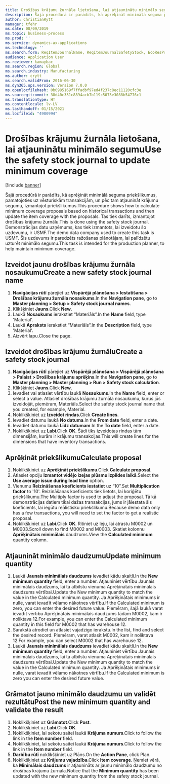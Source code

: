```yaml
---
title: Drošības krājumu žurnāla lietošana, lai atjauninātu minimālo segumu
description: Šajā procedūrā ir parādīts, kā aprēķināt minimālā seguma priekšlikumus, pamatojoties uz vēsturiskām transakcijām, un pēc tam atjaunināt krājumu segumu, izmantojot priekšlikumus.
author: ChristianRytt
manager: tfehr
ms.date: 08/09/2019
ms.topic: business-process
ms.prod: ''
ms.service: dynamics-ax-applications
ms.technology: ''
ms.search.form: ReqItemJournalName, ReqItemJournalSafetyStock, EcoResProductInformationDialog, EcoResProductDetailsExtended, ReqItemTable
audience: Application User
ms.reviewer: kamaybac
ms.search.region: Global
ms.search.industry: Manufacturing
ms.author: crytt
ms.search.validFrom: 2016-06-30
ms.dyn365.ops.version: Version 7.0.0
ms.openlocfilehash: 0b0985169f7ffadbf97ed4f237c8ec11120cfc3e
ms.sourcegitcommit: 38d40c331c8894acb7b119c5073e3088b54776c1
ms.translationtype: HT
ms.contentlocale: lv-LV
ms.lasthandoff: 01/15/2021
ms.locfileid: "4980994"
---
```

# <a name="use-the-safety-stock-journal-to-update-minimum-coverage"></a><span data-ttu-id="fed80-103">Drošības krājumu žurnāla lietošana, lai atjauninātu minimālo segumu</span><span class="sxs-lookup"><span data-stu-id="fed80-103">Use the safety stock journal to update minimum coverage</span></span>

[!include [banner](../../includes/banner.md)]

<span data-ttu-id="fed80-104">Šajā procedūrā ir parādīts, kā aprēķināt minimālā seguma priekšlikumus, pamatojoties uz vēsturiskām transakcijām, un pēc tam atjaunināt krājumu segumu, izmantojot priekšlikumus.</span><span class="sxs-lookup"><span data-stu-id="fed80-104">This procedure shows how to calculate minimum coverage proposals based on historical transactions and then update the item coverage with the proposals.</span></span> <span data-ttu-id="fed80-105">Tas tiek darīts, izmantojot drošības krājumu žurnālu.</span><span class="sxs-lookup"><span data-stu-id="fed80-105">This is done using the safety stock journal.</span></span> <span data-ttu-id="fed80-106">Demonstrācijas datu uzņēmums, kas tiek izmantots, lai izveidotu šo uzdevumu, ir USMF.</span><span class="sxs-lookup"><span data-stu-id="fed80-106">The demo data company used to create this task is USMF.</span></span> <span data-ttu-id="fed80-107">Šis uzdevums ir paredzēts ražošanas plānotājam, lai palīdzētu uzturēt minimālo segumu.</span><span class="sxs-lookup"><span data-stu-id="fed80-107">This task is intended for the production planner, to help maintain minimum coverage.</span></span>


## <a name="create-a-new-safety-stock-journal-name"></a><span data-ttu-id="fed80-108">Izveidot jaunu drošības krājumu žurnāla nosaukumu</span><span class="sxs-lookup"><span data-stu-id="fed80-108">Create a new safety stock journal name</span></span>
1. <span data-ttu-id="fed80-109">**Navigācijas rūtī** pārejiet uz **Vispārējā plānošana > Iestatīšana > Drošības krājumu žurnāla nosaukums**.</span><span class="sxs-lookup"><span data-stu-id="fed80-109">In the **Navigation pane**, go to **Master planning > Setup > Safety stock journal names**.</span></span>
2. <span data-ttu-id="fed80-110">Klikšķiniet **Jauns**.</span><span class="sxs-lookup"><span data-stu-id="fed80-110">Click **New**.</span></span>
3. <span data-ttu-id="fed80-111">Laukā **Nosaukums** ierakstiet “Materiāls”.</span><span class="sxs-lookup"><span data-stu-id="fed80-111">In the **Name** field, type 'Material'.</span></span>
4. <span data-ttu-id="fed80-112">Laukā **Apraksts** ierakstiet “Materiāls”.</span><span class="sxs-lookup"><span data-stu-id="fed80-112">In the **Description** field, type 'Material'.</span></span>
5. <span data-ttu-id="fed80-113">Aizvērt lapu.</span><span class="sxs-lookup"><span data-stu-id="fed80-113">Close the page.</span></span>

## <a name="create-a-safety-stock-journal"></a><span data-ttu-id="fed80-114">Izveidot drošības krājumu žurnālu</span><span class="sxs-lookup"><span data-stu-id="fed80-114">Create a safety stock journal</span></span>
1. <span data-ttu-id="fed80-115">**Navigācijas rūtī** pārejiet uz **Vispārējā plānošana > Vispārējā plānošana > Palaist > Drošības krājumu aprēķins**.</span><span class="sxs-lookup"><span data-stu-id="fed80-115">In the **Navigation pane**, go to **Master planning > Master planning > Run > Safety stock calculation**.</span></span>
2. <span data-ttu-id="fed80-116">Klikšķiniet **Jauns**.</span><span class="sxs-lookup"><span data-stu-id="fed80-116">Click **New**.</span></span>
3. <span data-ttu-id="fed80-117">Ievadiet vai atlasiet vērtību laukā **Nosaukums**.</span><span class="sxs-lookup"><span data-stu-id="fed80-117">In the **Name** field, enter or select a value.</span></span> <span data-ttu-id="fed80-118">Atlasiet drošības krājumu žurnāla nosaukumu, kurus jūs izveidojāt, piemēram, Materiāls.</span><span class="sxs-lookup"><span data-stu-id="fed80-118">Select the safety stock journal name that you created, for example, Material.</span></span>  
4. <span data-ttu-id="fed80-119">Noklikšķiniet uz **Izveidot rindas**.</span><span class="sxs-lookup"><span data-stu-id="fed80-119">Click **Create lines**.</span></span>
5. <span data-ttu-id="fed80-120">Ievadiet datumu laukā **No datuma**.</span><span class="sxs-lookup"><span data-stu-id="fed80-120">In the **From date** field, enter a date.</span></span>  
6. <span data-ttu-id="fed80-121">Ievadiet datumu laukā **Līdz datumam**.</span><span class="sxs-lookup"><span data-stu-id="fed80-121">In the **To date** field, enter a date.</span></span>
7. <span data-ttu-id="fed80-122">Noklikšķiniet uz **Labi**.</span><span class="sxs-lookup"><span data-stu-id="fed80-122">Click **OK**.</span></span> <span data-ttu-id="fed80-123">Šādi tiks izveidotas rindas tām dimensijām, kurām ir krājumu transakcijas.</span><span class="sxs-lookup"><span data-stu-id="fed80-123">This will create lines for the dimensions that have inventory transactions.</span></span>  

## <a name="calculate-proposal"></a><span data-ttu-id="fed80-124">Aprēķināt priekšlikumu</span><span class="sxs-lookup"><span data-stu-id="fed80-124">Calculate proposal</span></span>
1. <span data-ttu-id="fed80-125">Noklikšķiniet uz **Aprēķināt priekšlikumu**.</span><span class="sxs-lookup"><span data-stu-id="fed80-125">Click **Calculate proposal**.</span></span>
2. <span data-ttu-id="fed80-126">Atlasiet opciju **Izmantot vidējo izejas plūsmu izpildes laikā**.</span><span class="sxs-lookup"><span data-stu-id="fed80-126">Select the **Use average issue during lead time** option.</span></span>
3. <span data-ttu-id="fed80-127">Vienumu **Reizināšanas koeficients iestatiet** uz “10”.</span><span class="sxs-lookup"><span data-stu-id="fed80-127">Set **Multiplication factor** to '10'.</span></span> <span data-ttu-id="fed80-128">Reizināšanas koeficients tiek lietots, lai koriģētu priekšlikumu.</span><span class="sxs-lookup"><span data-stu-id="fed80-128">The Multiply factor is used to adjust the proposal.</span></span> <span data-ttu-id="fed80-129">Tā kā demonstrācijas datiem tikai dažas transakcijas, jums ir jāiestata šis koeficients, lai iegūtu reālistisku priekšlikumu.</span><span class="sxs-lookup"><span data-stu-id="fed80-129">Because demo data only has a few transactions, you will need to set the factor to get a realistic proposal.</span></span>  
4. <span data-ttu-id="fed80-130">Noklikšķiniet uz **Labi**.</span><span class="sxs-lookup"><span data-stu-id="fed80-130">Click **OK**.</span></span> <span data-ttu-id="fed80-131">Ritiniet uz leju, lai atrastu M0002 un M0003.</span><span class="sxs-lookup"><span data-stu-id="fed80-131">Scroll down to find M0002 and M0003.</span></span> <span data-ttu-id="fed80-132">Skatiet kolonnu **Aprēķinātais minimālais** daudzums.</span><span class="sxs-lookup"><span data-stu-id="fed80-132">View the **Calculated minimum** quantity column.</span></span>   

## <a name="update-minimum-quantity"></a><span data-ttu-id="fed80-133">Atjaunināt minimālo daudzumu</span><span class="sxs-lookup"><span data-stu-id="fed80-133">Update minimum quantity</span></span>
1. <span data-ttu-id="fed80-134">Laukā **Jaunais minimālais daudzums** ievadiet kādu skaitli.</span><span class="sxs-lookup"><span data-stu-id="fed80-134">In the **New minimum quantity** field, enter a number.</span></span> <span data-ttu-id="fed80-135">Atjauniniet vērtību Jaunais minimālais daudzums, lai tā atbilstu vienuma Aprēķinātais minimālais daudzums vērtībai.</span><span class="sxs-lookup"><span data-stu-id="fed80-135">Update the New minimum quantity to match the value in the Calculated minimum quantity.</span></span> <span data-ttu-id="fed80-136">Ja Aprēķinātais minimums ir nulle, varat ievadīt vēlamo nākotnes vērtību.</span><span class="sxs-lookup"><span data-stu-id="fed80-136">If the Calculated minimum is zero,  you can enter the desired future value.</span></span> <span data-ttu-id="fed80-137">Piemēram, šajā laukā varat ievadīt vērtību Aprēķinātais minimālais daudzums tādam M0002, kam ir noliktava 12.</span><span class="sxs-lookup"><span data-stu-id="fed80-137">For example, you can enter the Calculated minimum quantity in this field for M0002 that has warehouse 12.</span></span>  
2. <span data-ttu-id="fed80-138">Sarakstā atrodiet un atlasiet vajadzīgo ierakstu.</span><span class="sxs-lookup"><span data-stu-id="fed80-138">In the list, find and select the desired record.</span></span> <span data-ttu-id="fed80-139">Piemēram, varat atlasīt M0002, kam ir noliktava 12.</span><span class="sxs-lookup"><span data-stu-id="fed80-139">For example, you can select M0002 that has warehouse 12.</span></span>  
3. <span data-ttu-id="fed80-140">Laukā **Jaunais minimālais daudzums** ievadiet kādu skaitli.</span><span class="sxs-lookup"><span data-stu-id="fed80-140">In the **New minimum quantity** field, enter a number.</span></span> <span data-ttu-id="fed80-141">Atjauniniet vērtību Jaunais minimālais daudzums, lai tā atbilstu vienuma Aprēķinātais minimālais daudzums vērtībai.</span><span class="sxs-lookup"><span data-stu-id="fed80-141">Update the New minimum quantity to match the value in the Calculated minimum quantity.</span></span> <span data-ttu-id="fed80-142">Ja Aprēķinātais minimums ir nulle, varat ievadīt vēlamo nākotnes vērtību.</span><span class="sxs-lookup"><span data-stu-id="fed80-142">If the Calculated minimum is zero you can enter the desired future value.</span></span>  

## <a name="post-the-new-minimum-quantity-and-validate-the-result"></a><span data-ttu-id="fed80-143">Grāmatot jauno minimālo daudzumu un validēt rezultātu</span><span class="sxs-lookup"><span data-stu-id="fed80-143">Post the new minimum quantity and validate the result</span></span>
1. <span data-ttu-id="fed80-144">Noklikšķiniet uz **Grāmatot**.</span><span class="sxs-lookup"><span data-stu-id="fed80-144">Click **Post**.</span></span>
2. <span data-ttu-id="fed80-145">Noklikšķiniet uz **Labi**.</span><span class="sxs-lookup"><span data-stu-id="fed80-145">Click **OK**.</span></span>
3. <span data-ttu-id="fed80-146">Noklikšķiniet, lai sekotu saitei laukā **Krājuma numurs**.</span><span class="sxs-lookup"><span data-stu-id="fed80-146">Click to follow the link in the **Item number** field.</span></span>
4. <span data-ttu-id="fed80-147">Noklikšķiniet, lai sekotu saitei laukā **Krājuma numurs**.</span><span class="sxs-lookup"><span data-stu-id="fed80-147">Click to follow the link in the **Item number** field.</span></span>
5. <span data-ttu-id="fed80-148">**Darbību rūtī** noklikšķiniet uz Plāns.</span><span class="sxs-lookup"><span data-stu-id="fed80-148">On the **Action Pane**, click Plan.</span></span>
6. <span data-ttu-id="fed80-149">Noklikšķiniet uz **Krājumu vajadzība**.</span><span class="sxs-lookup"><span data-stu-id="fed80-149">Click **Item coverage**.</span></span> <span data-ttu-id="fed80-150">Ņemiet vērā, ka **Minimālais daudzums** ir atjaunināts ar jaunu minimālo daudzumu no drošības krājumu žurnāla.</span><span class="sxs-lookup"><span data-stu-id="fed80-150">Notice that the **Minimum quantity** has been updated with the new minimum quantity from the safety stock journal.</span></span>  

